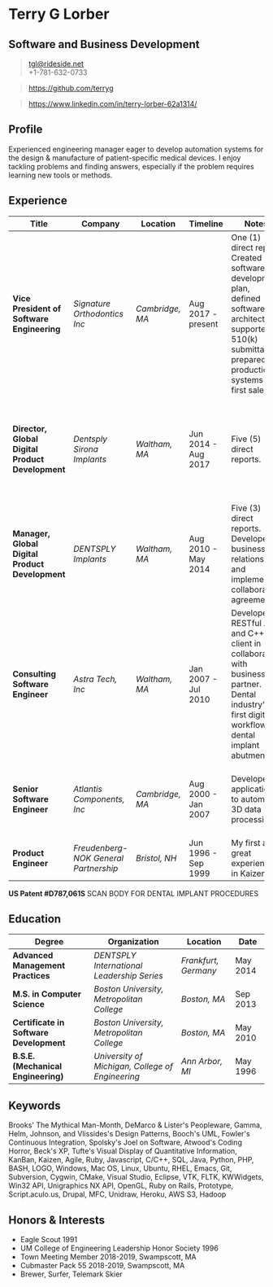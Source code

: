 # Terry G Lorber
## Software and Business Development        

> <tgl@rideside.net>  
> +1-781-632-0733

> <https://github.com/terryg>

> <https://www.linkedin.com/in/terry-lorber-62a1314/>

## Profile
Experienced engineering manager eager to develop automation systems for the design & manufacture of patient-specific medical devices. I enjoy tackling problems and finding answers, especially if the problem requires learning new tools or methods.

## Experience

| Title | Company | Location | Timeline | Notes | Tech |
|-------|---------|----------|----------|-------|------|
| __Vice President of Software Engineering__ | _Signature Orthodontics Inc_ | _Cambridge, MA_ | Aug 2017 - present | One (1) direct report. Created software development plan, defined software architecture, supported 510(k) submittal, prepared production systems for first sale. | JavaScript, Ruby, C++, Docker, NGINX, Postgresql, Ubuntu, Git, bash, Azure DevOps, Azure |
| __Director, Global Digital Product Development__ | _Dentsply Sirona Implants_ | _Waltham, MA_ | Jun 2014 - Aug 2017 | Five (5) direct reports. | C++, Ruby, Rails, Capistrano, NGINX, Postgresql, CentOS, Subversion, Bugzilla, Cygwin, bash, rackspace.com |
| __Manager, Global Digital Product Development__ | _DENTSPLY Implants_ | _Waltham, MA_ | Aug 2010 - May 2014 | Five (3) direct reports. Developed business relationships and implemented collaboration agreements. | Ruby, Rails, Capistrano, Apache, Postgresql, CentOS, Subversion, Bugzilla, Cygwin, bash, rackspace.com |
| __Consulting Software Engineer__ | _Astra Tech, Inc_ | _Waltham, MA_ | Jan 2007 - Jul 2010 | Developed RESTful API and C++ client in collaboration with business partner. Dental industry's first digital workflow for dental implant abutments. | Ruby, Rails, Capistrano, Apache, Postgresql, CentOS, Subversion, Bugzilla, Cygwin, bash, rackspace.com |
| __Senior Software Engineer__ | _Atlantis Components, Inc_ | _Cambridge, MA_ | Aug 2000 - Jan 2007 | Developed applications to automate 3D data processing. | C++, Ruby, Rails, Apache, Postgresql, RedHat, CVS, Bugzilla, CMake, Cygwin, bash |
| __Product Engineer__ | _Freudenberg-NOK General Partnership_ | _Bristol, NH_ | Jun 1996 - Sep 1999 | My first and great experience in Kaizen. | Unigraphics NX, C |

__US Patent #D787,061S__ SCAN BODY FOR DENTAL IMPLANT PROCEDURES

## Education

| Degree | Organization | Location | Date |
|--------|--------------|----------|------|
| __Advanced Management Practices__ | _DENTSPLY International Leadership Series_ | _Frankfurt, Germany_ | May 2014 |
| __M.S. in Computer Science__ | _Boston University, Metropolitan College_ | _Boston, MA_ | Sep 2013 |
| __Certificate in Software Development__ | _Boston University, Metropolitan College_ | _Boston, MA_ | May 2010 |
| __B.S.E. (Mechanical Engineering)__ | _University of Michigan, College of Engineering_ | _Ann Arbor, MI_ | May 1996 |

## Keywords
Brooks' The Mythical Man-Month, DeMarco & Lister's Peopleware, Gamma, Helm, Johnson, and Vlissides's Design Patterns, Booch's UML, Fowler's Continuous Integration, Spolsky's Joel on Software, Atwood's Coding Horror, Beck's XP, Tufte's Visual Display of Quantitative Information, KanBan, Kaizen, Agile, Ruby, Javascript, C/C++, SQL, Java, Python, PHP, BASH, LOGO, Windows, Mac OS, Linux, Ubuntu, RHEL, Emacs, Git, Subversion, Cygwin, CMake, Visual Studio, Eclipse, VTK, FLTK, KWWidgets, Win32 API, Unigraphics NX API, OpenGL, Ruby on Rails, Prototype, Script.aculo.us, Drupal, MFC, Unidraw, Heroku, AWS S3, Hadoop

## Honors & Interests
- Eagle Scout 1991
- UM College of Engineering Leadership Honor Society 1996
- Town Meeting Member 2018-2019, Swampscott, MA 
- Cubmaster Pack 55 2018-2019, Swampscott, MA
- Brewer, Surfer, Telemark Skier
